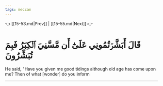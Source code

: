 ```yaml
---
tags: meccan
---
```


👈 [[15-53.md|Prev]] | [[15-55.md|Next]] 👉

# قَالَ أَبَشَّرۡتُمُونِي عَلَىٰٓ أَن مَّسَّنِيَ ٱلۡكِبَرُ فَبِمَ تُبَشِّرُونَ

He said, "Have you given me good tidings although old age has come upon me? Then of what [wonder] do you inform

---

